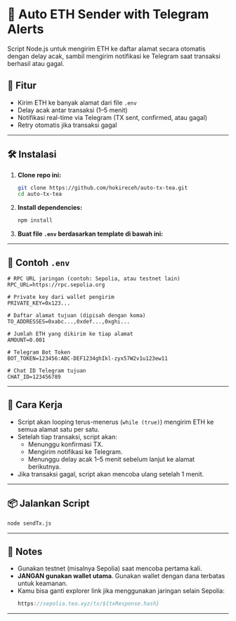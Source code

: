 # 🔁 Auto ETH Sender with Telegram Alerts

Script Node.js untuk mengirim ETH ke daftar alamat secara otomatis dengan delay acak, sambil mengirim notifikasi ke Telegram saat transaksi berhasil atau gagal.

## 🚀 Fitur

- Kirim ETH ke banyak alamat dari file `.env`
- Delay acak antar transaksi (1–5 menit)
- Notifikasi real-time via Telegram (TX sent, confirmed, atau gagal)
- Retry otomatis jika transaksi gagal

---

## 🛠️ Instalasi

1. **Clone repo ini:**
   ```bash
   git clone https://github.com/hokireceh/auto-tx-tea.git
   cd auto-tx-tea
   ```

2. **Install dependencies:**
   ```bash
   npm install
   ```

3. **Buat file `.env` berdasarkan template di bawah ini:**

---

## 📄 Contoh `.env`

```env
# RPC URL jaringan (contoh: Sepolia, atau testnet lain)
RPC_URL=https://rpc.sepolia.org

# Private key dari wallet pengirim
PRIVATE_KEY=0x123...

# Daftar alamat tujuan (dipisah dengan koma)
TO_ADDRESSES=0xabc...,0xdef...,0xghi...

# Jumlah ETH yang dikirim ke tiap alamat
AMOUNT=0.001

# Telegram Bot Token
BOT_TOKEN=123456:ABC-DEF1234ghIkl-zyx57W2v1u123ew11

# Chat ID Telegram tujuan
CHAT_ID=123456789
```

---

## 🧠 Cara Kerja

- Script akan looping terus-menerus (`while (true)`) mengirim ETH ke semua alamat satu per satu.
- Setelah tiap transaksi, script akan:
  - Menunggu konfirmasi TX.
  - Mengirim notifikasi ke Telegram.
  - Menunggu delay acak 1–5 menit sebelum lanjut ke alamat berikutnya.
- Jika transaksi gagal, script akan mencoba ulang setelah 1 menit.

---

## 📦 Jalankan Script

```bash
node sendTx.js
```

---

## 🧪 Notes

- Gunakan testnet (misalnya Sepolia) saat mencoba pertama kali.
- **JANGAN gunakan wallet utama**. Gunakan wallet dengan dana terbatas untuk keamanan.
- Kamu bisa ganti explorer link jika menggunakan jaringan selain Sepolia:
  ```js
  https://sepolia.tea.xyz/tx/${txResponse.hash}
  ```

---
